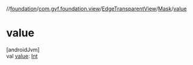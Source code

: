 //[foundation](../../../../index.md)/[com.gyf.foundation.view](../../index.md)/[EdgeTransparentView](../index.md)/[Mask](index.md)/[value](value.md)

# value

[androidJvm]\
val [value](value.md): [Int](https://kotlinlang.org/api/core/kotlin-stdlib/kotlin/-int/index.html)